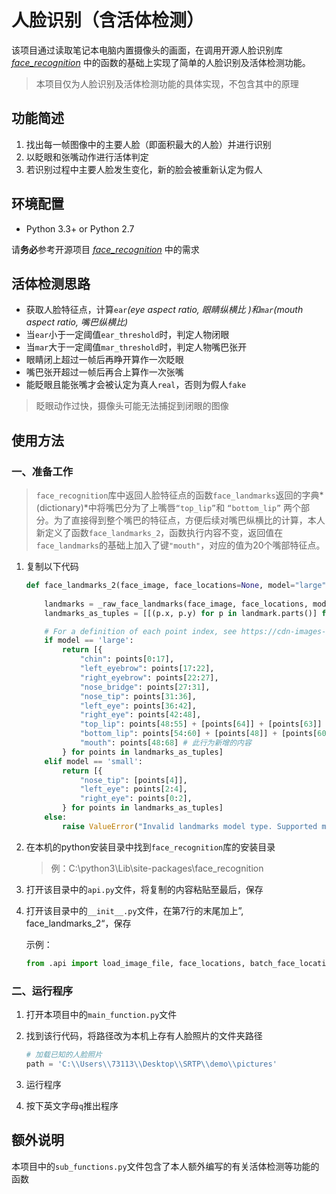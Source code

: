 # 人脸识别（含活体检测）

该项目通过读取笔记本电脑内置摄像头的画面，在调用开源人脸识别库 *[face_recognition](https://github.com/ageitgey/face_recognition)* 中的函数的基础上实现了简单的人脸识别及活体检测功能。

> 本项目仅为人脸识别及活体检测功能的具体实现，不包含其中的原理



## 功能简述

1. 找出每一帧图像中的主要人脸（即面积最大的人脸）并进行识别
2. 以眨眼和张嘴动作进行活体判定
3. 若识别过程中主要人脸发生变化，新的脸会被重新认定为假人



## 环境配置

- Python 3.3+ or Python 2.7

请**务必**参考开源项目 *[face_recognition](https://github.com/ageitgey/face_recognition)* 中的需求



## 活体检测思路

- 获取人脸特征点，计算`ear`*(eye aspect ratio, 眼睛纵横比 )*和`mar`*(mouth aspect ratio, 嘴巴纵横比)*
- 当`ear`小于一定阈值`ear_threshold`时，判定人物闭眼
- 当`mar`大于一定阈值`mar_threshold`时，判定人物嘴巴张开
- 眼睛闭上超过一帧后再睁开算作一次眨眼
- 嘴巴张开超过一帧后再合上算作一次张嘴
- 能眨眼且能张嘴才会被认定为真人`real`，否则为假人`fake`

> 眨眼动作过快，摄像头可能无法捕捉到闭眼的图像



## 使用方法

### 一、准备工作

> `face_recognition`库中返回人脸特征点的函数`face_landmarks`返回的字典*(dictionary)*中将嘴巴分为了上嘴唇`“top_lip”`和 `“bottom_lip”` 两个部分。为了直接得到整个嘴巴的特征点，方便后续对嘴巴纵横比的计算，本人新定义了函数`face_landmarks_2`，函数执行内容不变，返回值在`face_landmarks`的基础上加入了键`"mouth"`，对应的值为20个嘴部特征点。

1. 复制以下代码

   ```python
   def face_landmarks_2(face_image, face_locations=None, model="large"):
       
       landmarks = _raw_face_landmarks(face_image, face_locations, model)
       landmarks_as_tuples = [[(p.x, p.y) for p in landmark.parts()] for landmark in landmarks]
   
       # For a definition of each point index, see https://cdn-images-1.medium.com/max/1600/1*AbEg31EgkbXSQehuNJBlWg.png
       if model == 'large':
           return [{
               "chin": points[0:17],
               "left_eyebrow": points[17:22],
               "right_eyebrow": points[22:27],
               "nose_bridge": points[27:31],
               "nose_tip": points[31:36],
               "left_eye": points[36:42],
               "right_eye": points[42:48],
               "top_lip": points[48:55] + [points[64]] + [points[63]] + [points[62]] + [points[61]] + [points[60]],
               "bottom_lip": points[54:60] + [points[48]] + [points[60]] + [points[67]] + [points[66]] + [points[65]] + [points[64]],
               "mouth": points[48:68] # 此行为新增的内容
           } for points in landmarks_as_tuples]
       elif model == 'small':
           return [{
               "nose_tip": [points[4]],
               "left_eye": points[2:4],
               "right_eye": points[0:2],
           } for points in landmarks_as_tuples]
       else:
           raise ValueError("Invalid landmarks model type. Supported models are ['small', 'large'].")
   ```

   

2. 在本机的python安装目录中找到`face_recognition`库的安装目录 

   > 例：C:\python3\Lib\site-packages\face_recognition 

   

3. 打开该目录中的`api.py`文件，将复制的内容粘贴至最后，保存

   

4. 打开该目录中的`__init__.py`文件，在第7行的末尾加上”, face_landmarks_2“，保存

   示例：
   
   ```python
   from .api import load_image_file, face_locations, batch_face_locations, face_landmarks, face_encodings, compare_faces, face_distance, face_landmarks_2
   ```
   
   



### 二、运行程序

1. 打开本项目中的`main_function.py`文件

2. 找到该行代码，将路径改为本机上存有人脸照片的文件夹路径

   ```python
   # 加载已知的人脸照片
   path = 'C:\\Users\\73113\\Desktop\\SRTP\\demo\\pictures'
   ```

3. 运行程序

4. 按下英文字母`q`推出程序



## 额外说明

本项目中的`sub_functions.py`文件包含了本人额外编写的有关活体检测等功能的函数

